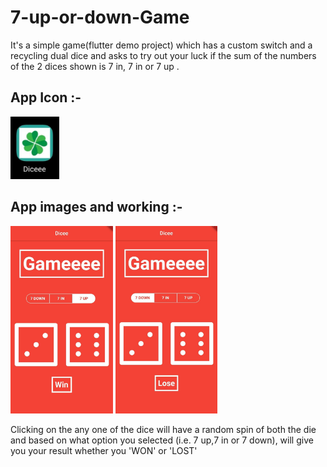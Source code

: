 # 7-up-or-down-Game

It's a simple game(flutter demo project) which has a custom switch and a recycling dual dice and asks to try out your luck if the sum of the numbers of the 2 dices shown is 7 in, 7 in or 7 up .

## App Icon :- 

<img src = "Dice2.jpeg" height=100>

## App images and working :- 

<p float="left">
<img src = "Dice1.jpeg" height=300            > 
<img src = "Dice3.jpeg" height=300>
</p>

Clicking on the any one of the dice will have a random spin of both the die and based on what option you selected (i.e. 7 up,7 in or 7 down), will give you your result whether you 'WON' or 'LOST'

